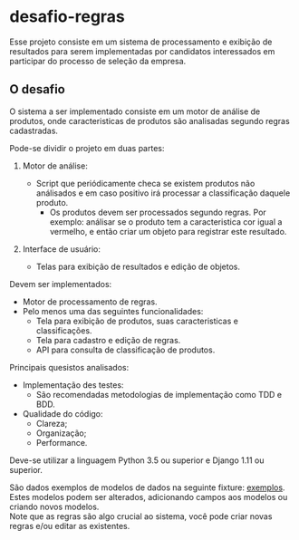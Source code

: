 # desafio-regras

Esse projeto consiste em um sistema de processamento e exibição de resultados para serem implementadas por candidatos interessados em participar do processo de seleção da empresa.

## O desafio

O sistema a ser implementado consiste em um motor de análise de produtos, onde caracteristicas de produtos são analisadas segundo regras cadastradas.

Pode-se dividir o projeto em duas partes:
1. Motor de análise:
    * Script que periódicamente checa se existem produtos não análisados e em caso positivo irá processar a classificação daquele produto.
        * Os produtos devem ser processados segundo regras. Por exemplo: análisar se o produto tem a caracteristica cor igual a vermelho, e então criar um objeto para registrar este resultado. 
    
2. Interface de usuário:
    * Telas para exibição de resultados e edição de objetos.

Devem ser implementados:
* Motor de processamento de regras.
* Pelo menos uma das seguintes funcionalidades:
    * Tela para exibição de produtos, suas caracteristicas e classificações. 
    * Tela para cadastro e edição de regras.
    * API para consulta de classificação de produtos.
 
Principais quesistos analisados:
* Implementação des testes:
    * São recomendadas metodologias de implementação como TDD e BDD.
* Qualidade do código:
    * Clareza;
    * Organização;
    * Performance.

Deve-se utilizar a linguagem Python 3.5 ou superior e Django 1.11 ou superior.

São dados exemplos de modelos de dados na seguinte fixture: [exemplos](https://github.com/felipehogrefe/desafio-regras/blob/main/fixtures.json). \
Estes modelos podem ser alterados, adicionando campos aos modelos ou criando novos modelos. \
Note que as regras são algo crucial ao sistema, você pode criar novas regras e/ou editar as existentes. 



